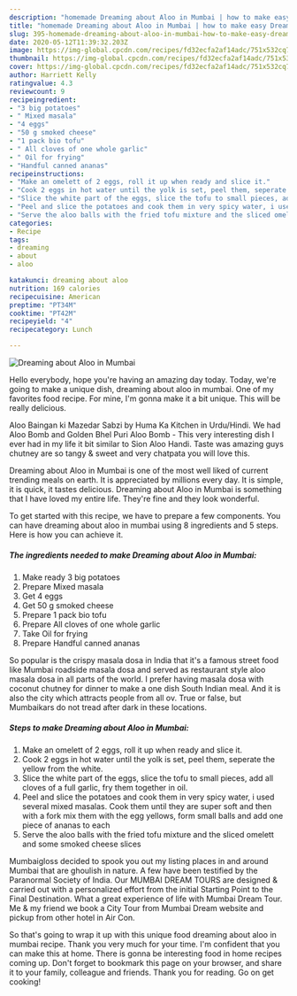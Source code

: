 ```yaml
---
description: "homemade Dreaming about Aloo in Mumbai | how to make easy Dreaming about Aloo in Mumbai"
title: "homemade Dreaming about Aloo in Mumbai | how to make easy Dreaming about Aloo in Mumbai"
slug: 395-homemade-dreaming-about-aloo-in-mumbai-how-to-make-easy-dreaming-about-aloo-in-mumbai
date: 2020-05-12T11:39:32.203Z
image: https://img-global.cpcdn.com/recipes/fd32ecfa2af14adc/751x532cq70/dreaming-about-aloo-in-mumbai-recipe-main-photo.jpg
thumbnail: https://img-global.cpcdn.com/recipes/fd32ecfa2af14adc/751x532cq70/dreaming-about-aloo-in-mumbai-recipe-main-photo.jpg
cover: https://img-global.cpcdn.com/recipes/fd32ecfa2af14adc/751x532cq70/dreaming-about-aloo-in-mumbai-recipe-main-photo.jpg
author: Harriett Kelly
ratingvalue: 4.3
reviewcount: 9
recipeingredient:
- "3 big potatoes"
- " Mixed masala"
- "4 eggs"
- "50 g smoked cheese"
- "1 pack bio tofu"
- " All cloves of one whole garlic"
- " Oil for frying"
- "Handful canned ananas"
recipeinstructions:
- "Make an omelett of 2 eggs, roll it up when ready and slice it."
- "Cook 2 eggs in hot water until the yolk is set, peel them, seperate the yellow from the white."
- "Slice the white part of the eggs, slice the tofu to small pieces, add all cloves of a full garlic, fry them together in oil."
- "Peel and slice the potatoes and cook them in very spicy water, i used several mixed masalas. Cook them until they are super soft and then with a fork mix them with the egg yellows, form small balls and add one piece of ananas to each"
- "Serve the aloo balls with the fried tofu mixture and the sliced omelett and some smoked cheese slices"
categories:
- Recipe
tags:
- dreaming
- about
- aloo

katakunci: dreaming about aloo 
nutrition: 169 calories
recipecuisine: American
preptime: "PT34M"
cooktime: "PT42M"
recipeyield: "4"
recipecategory: Lunch

---
```



![Dreaming about Aloo in Mumbai](https://img-global.cpcdn.com/recipes/fd32ecfa2af14adc/751x532cq70/dreaming-about-aloo-in-mumbai-recipe-main-photo.jpg)

Hello everybody, hope you're having an amazing day today. Today, we're going to make a unique dish, dreaming about aloo in mumbai. One of my favorites food recipe. For mine, I'm gonna make it a bit unique. This will be really delicious.

Aloo Baingan ki Mazedar Sabzi by Huma Ka Kitchen in Urdu/Hindi. We had Aloo Bomb and Golden Bhel Puri Aloo Bomb - This very interesting dish I ever had in my life it bit similar to Sion Aloo Handi. Taste was amazing guys chutney are so tangy &amp; sweet and very chatpata you will love this.

Dreaming about Aloo in Mumbai is one of the most well liked of current trending meals on earth. It is appreciated by millions every day. It is simple, it is quick, it tastes delicious. Dreaming about Aloo in Mumbai is something that I have loved my entire life. They're fine and they look wonderful.


To get started with this recipe, we have to prepare a few components. You can have dreaming about aloo in mumbai using 8 ingredients and 5 steps. Here is how you can achieve it.

<!--inarticleads1-->

##### The ingredients needed to make Dreaming about Aloo in Mumbai:

1. Make ready 3 big potatoes
1. Prepare  Mixed masala
1. Get 4 eggs
1. Get 50 g smoked cheese
1. Prepare 1 pack bio tofu
1. Prepare  All cloves of one whole garlic
1. Take  Oil for frying
1. Prepare Handful canned ananas


So popular is the crispy masala dosa in India that it&#39;s a famous street food like Mumbai roadside masala dosa and served as restaurant style aloo masala dosa in all parts of the world. I prefer having masala dosa with coconut chutney for dinner to make a one dish South Indian meal. And it is also the city which attracts people from all ov. True or false, but Mumbaikars do not tread after dark in these locations. 

<!--inarticleads2-->

##### Steps to make Dreaming about Aloo in Mumbai:

1. Make an omelett of 2 eggs, roll it up when ready and slice it.
1. Cook 2 eggs in hot water until the yolk is set, peel them, seperate the yellow from the white.
1. Slice the white part of the eggs, slice the tofu to small pieces, add all cloves of a full garlic, fry them together in oil.
1. Peel and slice the potatoes and cook them in very spicy water, i used several mixed masalas. Cook them until they are super soft and then with a fork mix them with the egg yellows, form small balls and add one piece of ananas to each
1. Serve the aloo balls with the fried tofu mixture and the sliced omelett and some smoked cheese slices


Mumbaigloss decided to spook you out my listing places in and around Mumbai that are ghoulish in nature. A few have been testified by the Paranormal Society of India. Our MUMBAI DREAM TOURS are designed &amp; carried out with a personalized effort from the initial Starting Point to the Final Destination. What a great experience of life with Mumbai Dream Tour. Me &amp; my friend we book a City Tour from Mumbai Dream website and pickup from other hotel in Air Con. 

So that's going to wrap it up with this unique food dreaming about aloo in mumbai recipe. Thank you very much for your time. I'm confident that you can make this at home. There is gonna be interesting food in home recipes coming up. Don't forget to bookmark this page on your browser, and share it to your family, colleague and friends. Thank you for reading. Go on get cooking!
